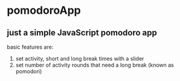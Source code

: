 # pomodoroApp
## just a simple JavaScript pomodoro app

basic features are:
1. set activity, short and long break times with a slider
2. set number of activity rounds that need a long break (known as pomodori)